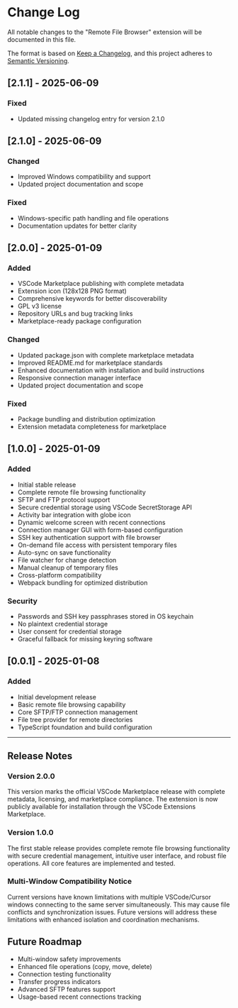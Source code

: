 # Change Log

All notable changes to the "Remote File Browser" extension will be documented in this file.

The format is based on [Keep a Changelog](https://keepachangelog.com/en/1.0.0/),
and this project adheres to [Semantic Versioning](https://semver.org/spec/v2.0.0.html).

## [2.1.1] - 2025-06-09

### Fixed
- Updated missing changelog entry for version 2.1.0

## [2.1.0] - 2025-06-09

### Changed
- Improved Windows compatibility and support
- Updated project documentation and scope

### Fixed
- Windows-specific path handling and file operations
- Documentation updates for better clarity

## [2.0.0] - 2025-01-09

### Added
- VSCode Marketplace publishing with complete metadata
- Extension icon (128x128 PNG format)
- Comprehensive keywords for better discoverability
- GPL v3 license
- Repository URLs and bug tracking links
- Marketplace-ready package configuration

### Changed
- Updated package.json with complete marketplace metadata
- Improved README.md for marketplace standards
- Enhanced documentation with installation and build instructions
- Responsive connection manager interface
- Updated project documentation and scope

### Fixed
- Package bundling and distribution optimization
- Extension metadata completeness for marketplace

## [1.0.0] - 2025-01-09

### Added
- Initial stable release
- Complete remote file browsing functionality
- SFTP and FTP protocol support
- Secure credential storage using VSCode SecretStorage API
- Activity bar integration with globe icon
- Dynamic welcome screen with recent connections
- Connection manager GUI with form-based configuration
- SSH key authentication support with file browser
- On-demand file access with persistent temporary files
- Auto-sync on save functionality
- File watcher for change detection
- Manual cleanup of temporary files
- Cross-platform compatibility
- Webpack bundling for optimized distribution

### Security
- Passwords and SSH key passphrases stored in OS keychain
- No plaintext credential storage
- User consent for credential storage
- Graceful fallback for missing keyring software

## [0.0.1] - 2025-01-08

### Added
- Initial development release
- Basic remote file browsing capability
- Core SFTP/FTP connection management
- File tree provider for remote directories
- TypeScript foundation and build configuration

---

## Release Notes

### Version 2.0.0
This version marks the official VSCode Marketplace release with complete metadata, licensing, and marketplace compliance. The extension is now publicly available for installation through the VSCode Extensions Marketplace.

### Version 1.0.0
The first stable release provides complete remote file browsing functionality with secure credential management, intuitive user interface, and robust file operations. All core features are implemented and tested.

### Multi-Window Compatibility Notice
Current versions have known limitations with multiple VSCode/Cursor windows connecting to the same server simultaneously. This may cause file conflicts and synchronization issues. Future versions will address these limitations with enhanced isolation and coordination mechanisms.

## Future Roadmap
- Multi-window safety improvements
- Enhanced file operations (copy, move, delete)
- Connection testing functionality
- Transfer progress indicators
- Advanced SFTP features support
- Usage-based recent connections tracking